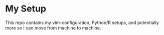 # My Setup

This repo contains my vim-configuration, Python/R setups, and potentially more so I can move from machine to machine.
